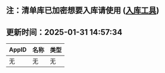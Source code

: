 ## 注：清单库已加密想要入库请使用 ([入库工具](https://github.com/BlankTMing/ManifestAutoUpdate/releases))

## 更新时间：2025-01-31 14:57:34
| AppID | 名称 | 类型  |
| :-------------------- | :----------------------------- | :----------- |
| 无 | 无 | 无 |
